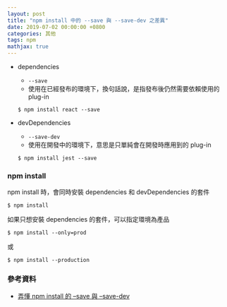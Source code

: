 ```yaml
---
layout: post
title: "npm install 中的 --save 與 --save-dev 之差異"
date: 2019-07-02 00:00:00 +0800
categories: 其他
tags: npm
mathjax: true
---
```


- dependencies

  - `--save`
  - 使用在已經發布的環境下，換句話說，是指發布後仍然需要依賴使用的 plug-in

  ```
  $ npm install react --save
  ```

- devDependencies

  - `--save-dev`
  - 使用在開發中的環境下，意思是只單純會在開發時應用到的 plug-in

  ```
  $ npm install jest --save
  ```

### npm install

npm install 時，會同時安裝 dependencies 和 devDependencies 的套件

```
$ npm install
```

如果只想安裝 dependencies 的套件，可以指定環境為產品

```
$ npm install --only=prod
```

或

```
$ npm install --production
```

### 參考資料

- [弄懂 npm install 的 –save 與 –save-dev](https://chriskang028.wordpress.com/2017/07/05/%E5%BC%84%E6%87%82-npm-install-%E7%9A%84-dependencies-v-s-devdependencies/)
